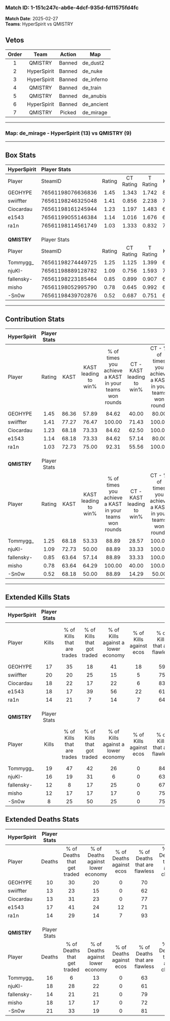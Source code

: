 ### Match ID: 1-151c247c-ab6e-4dcf-935d-fd11575fd4fc  
**Match Date**: 2025-02-27  
**Teams**: HyperSpirit vs QMISTRY  

## Vetos  

| Order | Team | Action | Map |
| :---: | :--: | :----: | --- |
| 1 | QMISTRY | Banned | de_dust2 |
| 2 | HyperSpirit | Banned | de_nuke |
| 3 | HyperSpirit | Banned | de_inferno |
| 4 | QMISTRY | Banned | de_train |
| 5 | QMISTRY | Banned | de_anubis |
| 6 | HyperSpirit | Banned | de_ancient |
| 7 | QMISTRY | Picked | de_mirage |

---  

### **Map**: de_mirage - HyperSpirit (13) vs QMISTRY (9)  
---  

## Box Stats  

| **HyperSpirit** | Player Stats      |        |           |          |       |      |       |         |        |      |     |
| :- | :- | :-: | :-: | :-: | :-: | :-: | :-: | :-: | :-: | :-: | :-: |
| Player          | SteamID           | Rating | CT Rating | T Rating | KAST  | ADR  | Kills | Assists | Deaths | K/D  | HS% |
| GEOHYPE         | 76561198076636836 |  1.45  |   1.343   |  1.742   | 86.36 | 91.7 |  17   |    9    |   10   | 1.70 | 35  |
| swiiffter       | 76561198246325048 |  1.41  |   0.856   |  2.238   | 77.27 | 92.4 |  20   |    4    |   13   | 1.54 | 65  |
| Ciocardau       | 76561198161245944 |  1.23  |   1.197   |  1.483   | 68.18 | 82.8 |  18   |    3    |   13   | 1.38 | 55  |
| e1543           | 76561199055146384 |  1.14  |   1.016   |  1.676   | 68.18 | 86.9 |  18   |    2    |   17   | 1.06 | 77  |
| ra1n            | 76561198114561749 |  1.03  |   1.333   |  0.832   | 72.73 | 64.3 |  14   |    5    |   14   | 1.00 | 28  |
|                 |                   |        |           |          |       |      |       |         |        |      |     |
|                 |                   |        |           |          |       |      |       |         |        |      |     |
|                 |                   |        |           |          |       |      |       |         |        |      |     |
| **QMISTRY**     | Player Stats      |        |           |          |       |      |       |         |        |      |     |
| Player          | SteamID           | Rating | CT Rating | T Rating | KAST  | ADR  | Kills | Assists | Deaths | K/D  | HS% |
| Tommygg_        | 76561198274449725 |  1.25  |   1.125   |  1.399   | 68.18 | 96.4 |  19   |    5    |   16   | 1.19 | 52  |
| njuKI-          | 76561198889128782 |  1.09  |   0.756   |  1.593   | 72.73 | 88.7 |  16   |    5    |   18   | 0.89 | 75  |
| fallensky-      | 76561198223185464 |  0.85  |   0.899   |  0.907   | 63.64 | 58.3 |  12   |    2    |   14   | 0.86 | 66  |
| misho           | 76561198052995790 |  0.78  |   0.645   |  0.992   | 63.64 | 68.2 |  12   |    1    |   18   | 0.67 | 66  |
| -Sn0w           | 76561198439702876 |  0.52  |   0.687   |  0.751   | 68.18 | 44.1 |   8   |    3    |   21   | 0.38 | 12  |
---  

## Contribution Stats  

| **HyperSpirit** | Player Stats |       |                      |                                                        |                           |                                                             |                          |                                                            |
| :- | :-: | :-: | :-: | :-: | :-: | :-: | :-: | :-: |
| Player          |    Rating    | KAST  | KAST leading to win% | % of times you achieve a KAST in your teams won rounds | CT - KAST leading to win% | CT - % of times you achieve a KAST in your teams won rounds | T - KAST leading to win% | T - % of times you achieve a KAST in your teams won rounds |
| GEOHYPE         |     1.45     | 86.36 |        57.89         |                         84.62                          |           40.00           |                            80.00                            |          77.78           |                           87.50                            |
| swiiffter       |     1.41     | 77.27 |        76.47         |                         100.00                         |           71.43           |                           100.00                            |          80.00           |                           100.00                           |
| Ciocardau       |     1.23     | 68.18 |        73.33         |                         84.62                          |           62.50           |                           100.00                            |          85.71           |                           75.00                            |
| e1543           |     1.14     | 68.18 |        73.33         |                         84.62                          |           57.14           |                            80.00                            |          87.50           |                           87.50                            |
| ra1n            |     1.03     | 72.73 |        75.00         |                         92.31                          |           55.56           |                           100.00                            |          100.00          |                           87.50                            |
|                 |              |       |                      |                                                        |                           |                                                             |                          |                                                            |
|                 |              |       |                      |                                                        |                           |                                                             |                          |                                                            |
|                 |              |       |                      |                                                        |                           |                                                             |                          |                                                            |
| **QMISTRY**     | Player Stats |       |                      |                                                        |                           |                                                             |                          |                                                            |
| Player          |    Rating    | KAST  | KAST leading to win% | % of times you achieve a KAST in your teams won rounds | CT - KAST leading to win% | CT - % of times you achieve a KAST in your teams won rounds | T - KAST leading to win% | T - % of times you achieve a KAST in your teams won rounds |
| Tommygg_        |     1.25     | 68.18 |        53.33         |                         88.89                          |           28.57           |                           100.00                            |          75.00           |                           85.71                            |
| njuKI-          |     1.09     | 72.73 |        50.00         |                         88.89                          |           33.33           |                           100.00                            |          60.00           |                           85.71                            |
| fallensky-      |     0.85     | 63.64 |        57.14         |                         88.89                          |           33.33           |                           100.00                            |          75.00           |                           85.71                            |
| misho           |     0.78     | 63.64 |        64.29         |                         100.00                         |           40.00           |                           100.00                            |          77.78           |                           100.00                           |
| -Sn0w           |     0.52     | 68.18 |        50.00         |                         88.89                          |           14.29           |                            50.00                            |          77.78           |                           100.00                           |
---  

## Extended Kills Stats  

| **HyperSpirit** | Player Stats |                            |                            |                                    |                         |                              |                                 |                                       |                    |           |
| :- | :-: | :-: | :-: | :-: | :-: | :-: | :-: | :-: | :-: | :-: |
| Player          |    Kills     | % of Kills that are trades | % of Kills that got traded | % of Kills against a lower economy | % of Kills against ecos | % of Kills that are flawless | % of Kills that are close duels | % of Kills that are assisted by flash | Pistol Round Kills | AWP Kills |
| GEOHYPE         |      17      |             35             |             18             |                 41                 |           18            |              59              |                0                |                   0                   |         0          |     0     |
| swiiffter       |      20      |             20             |             25             |                 15                 |            5            |              75              |                0                |                   0                   |         0          |     6     |
| Ciocardau       |      18      |             22             |             17             |                 22                 |            6            |              83              |                6                |                   0                   |         0          |     2     |
| e1543           |      18      |             17             |             39             |                 56                 |           22            |              61              |                0                |                  11                   |         0          |     0     |
| ra1n            |      14      |             21             |             7              |                 14                 |            7            |              64              |                0                |                   0                   |         5          |     2     |
|                 |              |                            |                            |                                    |                         |                              |                                 |                                       |                    |           |
|                 |              |                            |                            |                                    |                         |                              |                                 |                                       |                    |           |
|                 |              |                            |                            |                                    |                         |                              |                                 |                                       |                    |           |
| **QMISTRY**     | Player Stats |                            |                            |                                    |                         |                              |                                 |                                       |                    |           |
| Player          |    Kills     | % of Kills that are trades | % of Kills that got traded | % of Kills against a lower economy | % of Kills against ecos | % of Kills that are flawless | % of Kills that are close duels | % of Kills that are assisted by flash | Pistol Round Kills | AWP Kills |
| Tommygg_        |      19      |             47             |             42             |                 26                 |            0            |              84              |                5                |                   5                   |         0          |     1     |
| njuKI-          |      16      |             19             |             31             |                 6                  |            0            |              63              |                0                |                   6                   |         0          |     4     |
| fallensky-      |      12      |             8              |             17             |                 25                 |            0            |              67              |                0                |                   0                   |         0          |     2     |
| misho           |      12      |             17             |             17             |                 17                 |            0            |              75              |                8                |                   8                   |         0          |     1     |
| -Sn0w           |      8       |             25             |             50             |                 25                 |            0            |              75              |                0                |                   0                   |         5          |     0     |
## Extended Deaths Stats  

| **HyperSpirit** | Player Stats |                             |                                   |                          |                               |                            |                           |               |
| :- | :-: | :-: | :-: | :-: | :-: | :-: | :-: | :-: |
| Player          |    Deaths    | % of Deaths that get traded | % of Deaths against lower economy | % of Deaths against ecos | % of Deaths that are flawless | % of Deaths that are close | % of Deaths while blinded | Deaths to AWP |
| GEOHYPE         |      10      |             30              |                20                 |            0             |              70               |             10             |             0             |       1       |
| swiiffter       |      13      |             23              |                15                 |            0             |              62               |             0              |             8             |       1       |
| Ciocardau       |      13      |             31              |                23                 |            0             |              77               |             0              |             0             |       2       |
| e1543           |      17      |             41              |                24                 |            12            |              71               |             6              |             6             |       1       |
| ra1n            |      14      |             29              |                14                 |            7             |              93               |             0              |             7             |       0       |
|                 |              |                             |                                   |                          |                               |                            |                           |               |
|                 |              |                             |                                   |                          |                               |                            |                           |               |
|                 |              |                             |                                   |                          |                               |                            |                           |               |
| **QMISTRY**     | Player Stats |                             |                                   |                          |                               |                            |                           |               |
| Player          |    Deaths    | % of Deaths that get traded | % of Deaths against lower economy | % of Deaths against ecos | % of Deaths that are flawless | % of Deaths that are close | % of Deaths while blinded | Deaths to AWP |
| Tommygg_        |      16      |              6              |                13                 |            0             |              63               |             0              |             0             |       0       |
| njuKI-          |      18      |             28              |                22                 |            0             |              61               |             0              |             0             |       1       |
| fallensky-      |      14      |             21              |                21                 |            0             |              79               |             0              |             0             |       1       |
| misho           |      18      |             17              |                17                 |            0             |              72               |             0              |             6             |       2       |
| -Sn0w           |      21      |             33              |                19                 |            0             |              81               |             5              |             5             |       1       |

